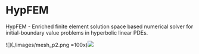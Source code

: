 # HypFEM
HypFEM - Enriched finite element solution space based numerical solver for initial-boundary value problems in hyperbolic linear PDEs.

![](./images/mesh_p2.png =100x)![](images/wave.gif)
